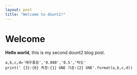 ```yaml
---
layout: post
title: "Welcome to dount2!"
--- 
```

# Welcome
**Hello world**, this is my second dount2 blog post.

~~~
a,b,c,d='매우좋음','0.088','0.5','탁도'
print(' {3}:{0} 측정:{1} UNE 기준:{2} UNE'.format(a,b,c,d))
~~~

